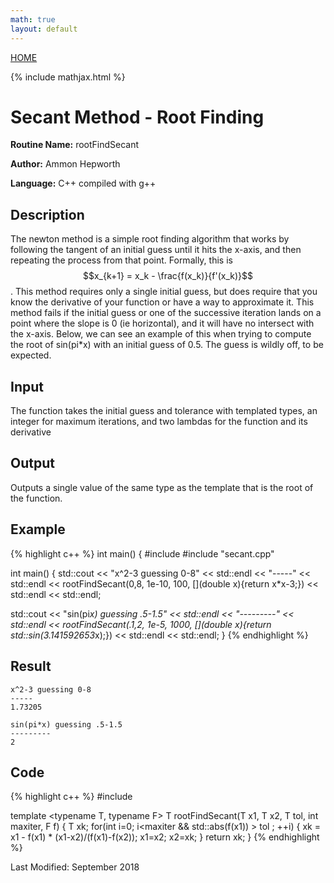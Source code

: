 ```yaml
---
math: true
layout: default
---
```

<a href="https://ammonhepworth.github.io/MATH4610/index">HOME</a>

{% include mathjax.html %}

# Secant Method - Root Finding

**Routine Name:** rootFindSecant

**Author:** Ammon Hepworth

**Language:** C++ compiled with g++


## Description

The newton method is a simple root finding algorithm that works by following the tangent of an initial guess until it hits the x-axis, and then repeating the process from that point. Formally, this is $$x_{k+1} = x_k - \frac{f(x_k)}{f'(x_k)}$$. This method requires only a single initial guess, but does require that you know the derivative of your function or have a way to approximate it. This method fails if the initial guess or one of the successive iteration lands on a point where the slope is 0 (ie horizontal), and it will have no intersect with the x-axis. Below, we can see an example of this when trying to compute the root of sin(pi*x) with an initial guess of 0.5. The guess is wildly off, to be expected.

## Input

The function takes the initial guess and tolerance with templated types, an integer for maximum iterations, and two lambdas for the function and its derivative

## Output

Outputs a single value of the same type as the template that is the root of the function.

## Example

{% highlight c++ %}
int main()
{
#include <iostream>
#include "secant.cpp"

int main()
{
  std::cout << "x^2-3 guessing 0-8" << std::endl
            << "-----" << std::endl
            << rootFindSecant<double>(0,8, 1e-10, 100, 
                                      [](double x){return x*x-3;})
            << std::endl << std::endl;

  std::cout << "sin(pi*x) guessing .5-1.5" << std::endl
            << "---------" << std::endl
            << rootFindSecant<double>(.1,2, 1e-5, 1000,
                                      [](double x){return std::sin(3.141592653*x);})
            << std::endl << std::endl;
}
{% endhighlight %}

## Result
```
x^2-3 guessing 0-8
-----
1.73205

sin(pi*x) guessing .5-1.5
---------
2
```

## Code

{% highlight c++ %}
#include <cmath>

template <typename T, typename F>
T rootFindSecant(T x1, T x2, T tol, int maxiter, F f)
{
  T xk;
  for(int i=0; i<maxiter && std::abs(f(x1)) > tol ; ++i)
  {
    xk = x1 - f(x1) * (x1-x2)/(f(x1)-f(x2));
    x1=x2;
    x2=xk;
  }
  return xk;
}
{% endhighlight %}

Last Modified: September 2018
